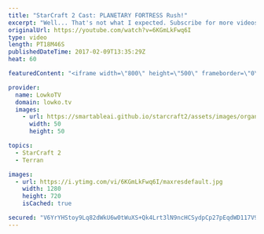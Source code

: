 ```yaml
---
title: "StarCraft 2 Cast: PLANETARY FORTRESS Rush!"
excerpt: "Well... That's not what I expected. Subscribe for more videos: http://lowko.tv/youtube More StarCraft 2 Casts: https://goo.gl/t6g7aW  A crazy match of Zerg versus Terran between Gold and Silver level players. The Terran in this match has got enough of the standard Macro games and decides to switch it"
originalUrl: https://youtube.com/watch?v=6KGmLkFwq6I
type: video
length: PT18M46S
publishedDateTime: 2017-02-09T13:35:29Z
heat: 60

featuredContent: "<iframe width=\"800\" height=\"500\" frameborder=\"0\" src=\"https://www.youtube.com/embed/6KGmLkFwq6I\" allow=\"accelerometer; autoplay; encrypted-media; gyroscope; picture-in-picture\" allowfullscreen></iframe>"

provider:
  name: LowkoTV
  domain: lowko.tv
  images:
    - url: https://smartableai.github.io/starcraft2/assets/images/organizations/lowko.tv-50x50.jpg
      width: 50
      height: 50

topics:
  - StarCraft 2
  - Terran

images:
  - url: https://i.ytimg.com/vi/6KGmLkFwq6I/maxresdefault.jpg
    width: 1280
    height: 720
    isCached: true

secured: "V6YrYHStoy9Lq82dWkU6w0tWuXS+Qk4Lrt3lN9ncHCSydpCp27pEqdWD117V9WP7S/6/IMW58Nlv899te9jksIaveURV5wj+vUCgOB9ssk+cpekuDjUto/0Xo7hJlSMGwxf4CHWsdmKGJeIhlG+pPJ68FAEzSn6Yfnzl3B7NHHYLjxmzPclidQ9/c5wKpXDWfxNt2ydyXOvilEjR1r6qm65EdEHRyMmum5Ui5fb0svT8MazTy3Co+wgDaNA3S1rthkJFNZMIemgFPs/8UQ54fouZDByAE5rTOhy0FRyRysZf7tEzX4I2T6Zb+IhcV+46xhFku2gM3Au4X4T9YiWmZUES4d1o8eDBcFgRv5H/RqBeK2ZlLTPoRGmpzefxVVH9+bOI0RZ3aW/dnDMz508V62sEPO5JSSmK2F7lTIj8AExjjcb+DSPieQjyfJEPaXMp;93XJAIAqNU0uAv7VqQ+UBg=="
---
```


